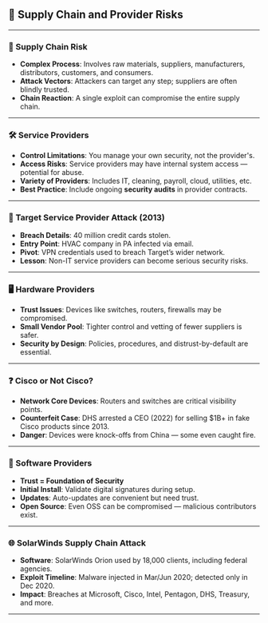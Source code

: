 ## 🔗 Supply Chain and Provider Risks

---

### 🧱 Supply Chain Risk
- **Complex Process**: Involves raw materials, suppliers, manufacturers, distributors, customers, and consumers.
- **Attack Vectors**: Attackers can target any step; suppliers are often blindly trusted.
- **Chain Reaction**: A single exploit can compromise the entire supply chain.

---

### 🛠️ Service Providers
- **Control Limitations**: You manage your own security, not the provider's.
- **Access Risks**: Service providers may have internal system access — potential for abuse.
- **Variety of Providers**: Includes IT, cleaning, payroll, cloud, utilities, etc.
- **Best Practice**: Include ongoing **security audits** in provider contracts.

---

### 🎯 Target Service Provider Attack (2013)
- **Breach Details**: 40 million credit cards stolen.
- **Entry Point**: HVAC company in PA infected via email.
- **Pivot**: VPN credentials used to breach Target’s wider network.
- **Lesson**: Non-IT service providers can become serious security risks.

---

### 🖥️ Hardware Providers
- **Trust Issues**: Devices like switches, routers, firewalls may be compromised.
- **Small Vendor Pool**: Tighter control and vetting of fewer suppliers is safer.
- **Security by Design**: Policies, procedures, and distrust-by-default are essential.

---

### ❓ Cisco or Not Cisco?
- **Network Core Devices**: Routers and switches are critical visibility points.
- **Counterfeit Case**: DHS arrested a CEO (2022) for selling $1B+ in fake Cisco products since 2013.
- **Danger**: Devices were knock-offs from China — some even caught fire.

---

### 💽 Software Providers
- **Trust = Foundation of Security**
- **Initial Install**: Validate digital signatures during setup.
- **Updates**: Auto-updates are convenient but need trust.
- **Open Source**: Even OSS can be compromised — malicious contributors exist.

---

### 🌐 SolarWinds Supply Chain Attack
- **Software**: SolarWinds Orion used by 18,000 clients, including federal agencies.
- **Exploit Timeline**: Malware injected in Mar/Jun 2020; detected only in Dec 2020.
- **Impact**: Breaches at Microsoft, Cisco, Intel, Pentagon, DHS, Treasury, and more.

---
